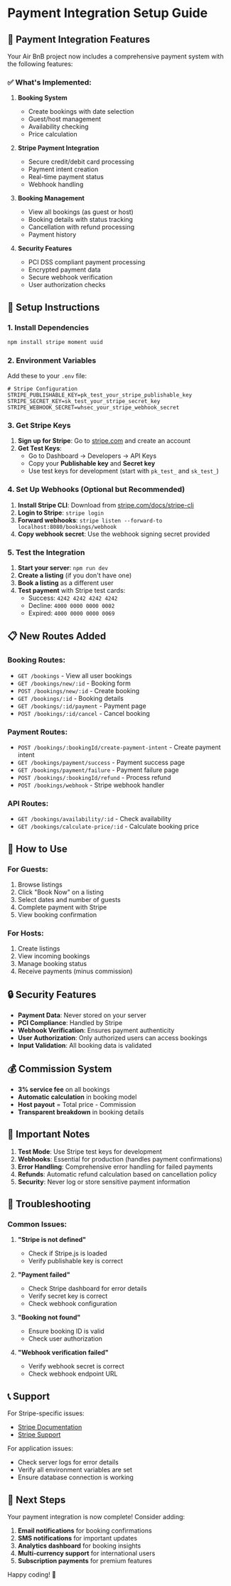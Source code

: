 # Payment Integration Setup Guide

## 🚀 **Payment Integration Features**

Your Air BnB project now includes a comprehensive payment system with the following features:

### **✅ What's Implemented:**

1. **Booking System**
   - Create bookings with date selection
   - Guest/host management
   - Availability checking
   - Price calculation

2. **Stripe Payment Integration**
   - Secure credit/debit card processing
   - Payment intent creation
   - Real-time payment status
   - Webhook handling

3. **Booking Management**
   - View all bookings (as guest or host)
   - Booking details with status tracking
   - Cancellation with refund processing
   - Payment history

4. **Security Features**
   - PCI DSS compliant payment processing
   - Encrypted payment data
   - Secure webhook verification
   - User authorization checks

## 🔧 **Setup Instructions**

### **1. Install Dependencies**

```bash
npm install stripe moment uuid
```

### **2. Environment Variables**

Add these to your `.env` file:

```env
# Stripe Configuration
STRIPE_PUBLISHABLE_KEY=pk_test_your_stripe_publishable_key
STRIPE_SECRET_KEY=sk_test_your_stripe_secret_key
STRIPE_WEBHOOK_SECRET=whsec_your_stripe_webhook_secret
```

### **3. Get Stripe Keys**

1. **Sign up for Stripe**: Go to [stripe.com](https://stripe.com) and create an account
2. **Get Test Keys**: 
   - Go to Dashboard → Developers → API Keys
   - Copy your **Publishable key** and **Secret key**
   - Use test keys for development (start with `pk_test_` and `sk_test_`)

### **4. Set Up Webhooks (Optional but Recommended)**

1. **Install Stripe CLI**: Download from [stripe.com/docs/stripe-cli](https://stripe.com/docs/stripe-cli)
2. **Login to Stripe**: `stripe login`
3. **Forward webhooks**: `stripe listen --forward-to localhost:8080/bookings/webhook`
4. **Copy webhook secret**: Use the webhook signing secret provided

### **5. Test the Integration**

1. **Start your server**: `npm run dev`
2. **Create a listing** (if you don't have one)
3. **Book a listing** as a different user
4. **Test payment** with Stripe test cards:
   - Success: `4242 4242 4242 4242`
   - Decline: `4000 0000 0000 0002`
   - Expired: `4000 0000 0000 0069`

## 📋 **New Routes Added**

### **Booking Routes:**
- `GET /bookings` - View all user bookings
- `GET /bookings/new/:id` - Booking form
- `POST /bookings/new/:id` - Create booking
- `GET /bookings/:id` - Booking details
- `GET /bookings/:id/payment` - Payment page
- `POST /bookings/:id/cancel` - Cancel booking

### **Payment Routes:**
- `POST /bookings/:bookingId/create-payment-intent` - Create payment intent
- `GET /bookings/payment/success` - Payment success page
- `GET /bookings/payment/failure` - Payment failure page
- `POST /bookings/:bookingId/refund` - Process refund
- `POST /bookings/webhook` - Stripe webhook handler

### **API Routes:**
- `GET /bookings/availability/:id` - Check availability
- `GET /bookings/calculate-price/:id` - Calculate booking price

## 🎯 **How to Use**

### **For Guests:**
1. Browse listings
2. Click "Book Now" on a listing
3. Select dates and number of guests
4. Complete payment with Stripe
5. View booking confirmation

### **For Hosts:**
1. Create listings
2. View incoming bookings
3. Manage booking status
4. Receive payments (minus commission)

## 🔒 **Security Features**

- **Payment Data**: Never stored on your server
- **PCI Compliance**: Handled by Stripe
- **Webhook Verification**: Ensures payment authenticity
- **User Authorization**: Only authorized users can access bookings
- **Input Validation**: All booking data is validated

## 💰 **Commission System**

- **3% service fee** on all bookings
- **Automatic calculation** in booking model
- **Host payout** = Total price - Commission
- **Transparent breakdown** in booking details

## 🚨 **Important Notes**

1. **Test Mode**: Use Stripe test keys for development
2. **Webhooks**: Essential for production (handles payment confirmations)
3. **Error Handling**: Comprehensive error handling for failed payments
4. **Refunds**: Automatic refund calculation based on cancellation policy
5. **Security**: Never log or store sensitive payment information

## 🐛 **Troubleshooting**

### **Common Issues:**

1. **"Stripe is not defined"**
   - Check if Stripe.js is loaded
   - Verify publishable key is correct

2. **"Payment failed"**
   - Check Stripe dashboard for error details
   - Verify secret key is correct
   - Check webhook configuration

3. **"Booking not found"**
   - Ensure booking ID is valid
   - Check user authorization

4. **"Webhook verification failed"**
   - Verify webhook secret is correct
   - Check webhook endpoint URL

## 📞 **Support**

For Stripe-specific issues:
- [Stripe Documentation](https://stripe.com/docs)
- [Stripe Support](https://support.stripe.com)

For application issues:
- Check server logs for error details
- Verify all environment variables are set
- Ensure database connection is working

## 🎉 **Next Steps**

Your payment integration is now complete! Consider adding:

1. **Email notifications** for booking confirmations
2. **SMS notifications** for important updates
3. **Analytics dashboard** for booking insights
4. **Multi-currency support** for international users
5. **Subscription payments** for premium features

Happy coding! 🚀 